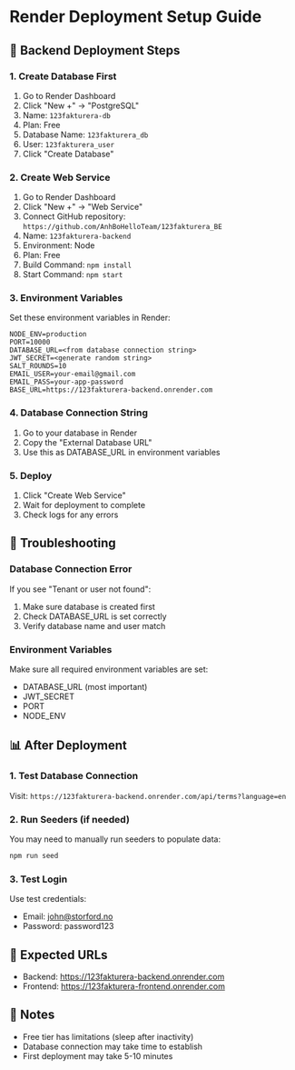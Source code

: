 # Render Deployment Setup Guide

## 🚀 Backend Deployment Steps

### 1. Create Database First
1. Go to Render Dashboard
2. Click "New +" → "PostgreSQL"
3. Name: `123fakturera-db`
4. Plan: Free
5. Database Name: `123fakturera_db`
6. User: `123fakturera_user`
7. Click "Create Database"

### 2. Create Web Service
1. Go to Render Dashboard
2. Click "New +" → "Web Service"
3. Connect GitHub repository: `https://github.com/AnhBoHelloTeam/123fakturera_BE`
4. Name: `123fakturera-backend`
5. Environment: Node
6. Plan: Free
7. Build Command: `npm install`
8. Start Command: `npm start`

### 3. Environment Variables
Set these environment variables in Render:

```
NODE_ENV=production
PORT=10000
DATABASE_URL=<from database connection string>
JWT_SECRET=<generate random string>
SALT_ROUNDS=10
EMAIL_USER=your-email@gmail.com
EMAIL_PASS=your-app-password
BASE_URL=https://123fakturera-backend.onrender.com
```

### 4. Database Connection String
1. Go to your database in Render
2. Copy the "External Database URL"
3. Use this as DATABASE_URL in environment variables

### 5. Deploy
1. Click "Create Web Service"
2. Wait for deployment to complete
3. Check logs for any errors

## 🔧 Troubleshooting

### Database Connection Error
If you see "Tenant or user not found":
1. Make sure database is created first
2. Check DATABASE_URL is set correctly
3. Verify database name and user match

### Environment Variables
Make sure all required environment variables are set:
- DATABASE_URL (most important)
- JWT_SECRET
- PORT
- NODE_ENV

## 📊 After Deployment

### 1. Test Database Connection
Visit: `https://123fakturera-backend.onrender.com/api/terms?language=en`

### 2. Run Seeders (if needed)
You may need to manually run seeders to populate data:
```bash
npm run seed
```

### 3. Test Login
Use test credentials:
- Email: john@storford.no
- Password: password123

## 🎯 Expected URLs

- Backend: https://123fakturera-backend.onrender.com
- Frontend: https://123fakturera-frontend.onrender.com

## 📝 Notes

- Free tier has limitations (sleep after inactivity)
- Database connection may take time to establish
- First deployment may take 5-10 minutes
